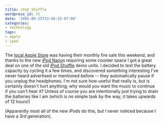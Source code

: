 ```yaml
---
title: iPod Shuffle
wordpress_id: 72
date: '2005-09-25T23:40:35-07:00'
categories:
- technology
tags:
- apple
- ipod
---
```

The [local Apple Store][] was having their monthly fire sale this weekend, and thanks to the new [iPod Nano][]s
requiring some counter space I got a great deal on one of the old [iPod Shuffle][] demo units.  I decided to test the
battery capacity by cycling it a few times, and discovered something interesting I've never heard advertised or
mentioned before -- they automatically pause if you unplug the headphones.  I'm not sure how useful that really is, but
is certainly doesn't hurt anything; why would you want the music to continue if you can't hear it?  Unless of course you
are intentionally just trying to drain the batteries like I am (which is no simple task by the way, it takes upwards of
12 hours!)

(Apparently most all of the new iPods do this, but I never noticed because I have a 3rd generation).

[local Apple Store]: http://www.apple.com/retail/saddlecreek/
[iPod Nano]: http://www.apple.com/ipodnano/
[iPod Shuffle]: http://www.apple.com/ipodshuffle/
